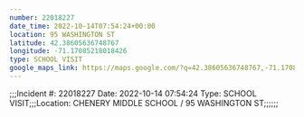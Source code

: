 ```yaml
---
number: 22018227
date_time: 2022-10-14T07:54:24+00:00
location: 95 WASHINGTON ST
latitude: 42.38605636748767
longitude: -71.17085218018426
type: SCHOOL VISIT
google_maps_link: https://maps.google.com/?q=42.38605636748767,-71.17085218018426
---
```


;;;Incident #: 22018227  Date: 2022-10-14 07:54:24  Type: SCHOOL VISIT;;;Location: CHENERY MIDDLE SCHOOL / 95 WASHINGTON ST;;;;;;
